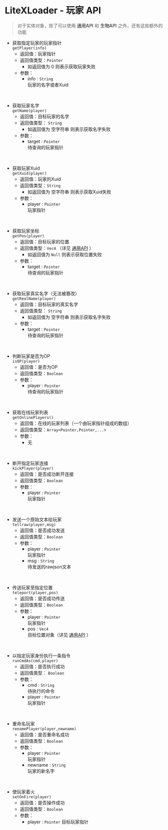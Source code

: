 # LiteXLoader - 玩家 API
> 对于实体对象，除了可以使用 **通用API** 和 **生物API** 之外，还有这些额外的功能  

- 获取指定玩家的玩家指针  
`getPlayer(info)`
    - 返回值：玩家指针  
    - 返回值类型：`Pointer` 
        - 如返回值为 0 则表示获取玩家失败
    - 参数：
        - info : `String`  
        玩家的名字或者Xuid  
<br>

- 获取玩家名字  
`getName(player)`
    - 返回值：目标玩家的名字
    - 返回值类型： `String` 
        - 如返回值为 空字符串 则表示获取名字失败
    - 参数：
        - target : `Pointer`  
        待查询的玩家指针  
<br>

- 获取玩家Xuid  
`getXuid(player)`
    - 返回值：玩家的Xuid  
    - 返回值类型：`String` 
        - 如返回值为 空字符串 则表示获取Xuid失败
    - 参数：
        - player : `Pointer`  
        玩家指针  
<br>

- 获取玩家坐标  
`getPos(player)`
    - 返回值：目标玩家的位置
    - 返回值类型：`Vec4` （详见 [通用API](BaseApi.md) ）
        - 如返回值为 `Null` 则表示获取位置失败
    - 参数：
        - target : `Pointer`  
        待查询的玩家指针  
<br>

- 获取玩家真实名字（无法被篡改）  
`getRealName(player)`
    - 返回值：目标玩家的真实名字
    - 返回值类型： `String` 
        - 如返回值为 空字符串 则表示获取名字失败
    - 参数：
        - target : `Pointer`  
        待查询的玩家指针  
<br>

- 判断玩家是否为OP  
`isOP(player)`
    - 返回值：是否为OP
    - 返回值类型：`Boolean`
    - 参数：
        - player : `Pointer`  
        待查询的玩家指针  
<br>

- 获取在线玩家列表  
`getOnlinePlayers()`
    - 返回值：在线的玩家列表（一个由玩家指针组成的数组）
    - 返回值类型：`Array<Pointer,Pointer,...>`
    - 参数：
        - 无  
<br>

- 断开指定玩家连接  
`kickPlayer(player)`
    - 返回值：是否成功断开连接
    - 返回值类型：`Boolean`
    - 参数：
        - player : `Pointer`  
        玩家指针  
<br>

- 发送一个原始文本给玩家  
`tellraw(player,msg)`
    - 返回值：是否成功发送
    - 返回值类型：`Boolean`
    - 参数：
        - player : `Pointer`  
        玩家指针
        - msg : `String`  
        待发送的rawjson文本  
<br>

- 传送玩家至指定位置  
`teleport(player,pos)`
    - 返回值：是否成功传送
    - 返回值类型：`Boolean`
    - 参数：
        - player : `Pointer`  
        玩家指针
        - pos : `Vec4`  
        目标位置对象（详见 [通用API](BaseApi.md) ）  
<br>

- 以指定玩家身份执行一条指令  
`runCmdAs(cmd,player)`
    - 返回值：是否执行成功
    - 返回值类型： `Boolean` 
    - 参数：
        - cmd : `String`  
        待执行的命令
        - player : `Pointer`  
        玩家指针  
<br>

- 重命名玩家  
`renamePlayer(player,newname)`
    - 返回值：是否重命名成功
    - 返回值类型：`Boolean`
    - 参数：
        - player : `Pointer`  
        玩家指针
        - newname : `String`  
        玩家的新名字  
<br>

- 使玩家着火  
`setOnFire(player)`
    - 返回值：是否操作成功
    - 返回值类型：`Boolean`
    - 参数：
        - player : `Pointer`
        目标玩家指针  
<br>